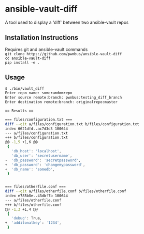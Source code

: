 # ansible-vault-diff
A tool used to display a 'diff' between two ansible-vault repos

## Installation Instructions
Requires git and ansible-vault commands  
`git clone https://github.com/pwnbus/ansible-vault-diff`  
`cd ansible-vault-diff`  
`pip install -e .`

## Usage
```bash
$ ./bin/vault_diff
Enter repo name: somerandomrepo
Enter source remote:branch: pwnbus:testing_diff_branch
Enter destination remote:branch: originalrepo:master

== Results ==

=== files/configuration.txt ===
diff --git a/files/configuration.txt b/files/configuration.txt
index 6621dfd..ac7d3d3 100644
--- a/files/configuration.txt
+++ b/files/configuration.txt
@@ -1,5 +1,6 @@
 {
   'db_host': 'localhost',
   'db_user': 'secretusername',
-  'db_password': 'secretpassword',
+  'db_password': 'changemypassword',
+  'db_name': 'somedb',
 }


=== files/otherfile.conf ===
diff --git a/files/otherfile.conf b/files/otherfile.conf
index e785b8e..43dbf7b 100644
--- a/files/otherfile.conf
+++ b/files/otherfile.conf
@@ -1,3 +1,4 @@
 {
   'debug': True,
+  'additonalkey': '1234',
 }
```
